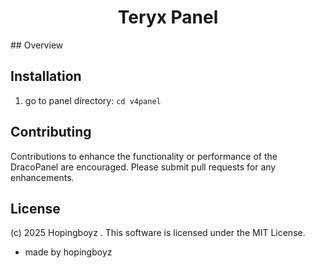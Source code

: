 
<h1 align="center">Teryx Panel</h1>
## Overview

## Installation
1. go to panel directory:
```cd v4panel```


## Contributing
Contributions to enhance the functionality or performance of the DracoPanel are encouraged. Please submit pull requests for any enhancements.

## License
(c) 2025 Hopingboyz . This software is licensed under the MIT License.




- made by hopingboyz

